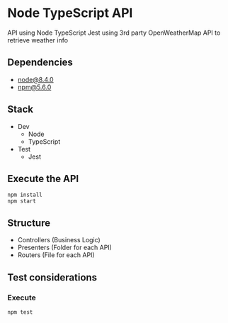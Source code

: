 # Node TypeScript API
API using Node TypeScript Jest using 3rd party OpenWeatherMap API to retrieve weather info

## Dependencies
- node@8.4.0
- npm@5.6.0

## Stack
- Dev
  - Node
  - TypeScript
- Test
  - Jest

## Execute the API
```
npm install
npm start
```

## Structure
- Controllers (Business Logic)
- Presenters (Folder for each API)
- Routers (File for each API)

## Test considerations

### Execute
```
npm test
```
